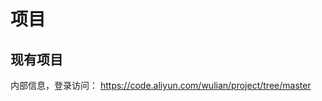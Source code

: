 # 项目

## 现有项目

内部信息，登录访问： <https://code.aliyun.com/wulian/project/tree/master>

<script type="text/javascript">
window.open('https://code.aliyun.com/wulian/project/tree/master');
</script>
